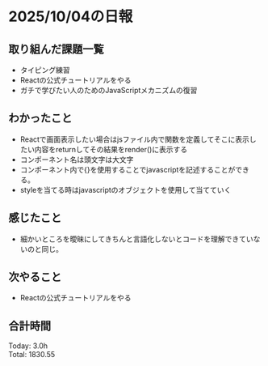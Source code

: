 # 2025/10/04の日報
## 取り組んだ課題一覧
* タイピング練習
* Reactの公式チュートリアルをやる
* ガチで学びたい人のためのJavaScriptメカニズムの復習
## わかったこと 
* Reactで画面表示したい場合はjsファイル内で関数を定義してそこに表示したい内容をreturnしてその結果をrender()に表示する
* コンポーネント名は頭文字は大文字
* コンポーネント内で{}を使用することでjavascriptを記述することができる。
* styleを当てる時はjavascriptのオブジェクトを使用して当てていく
## 感じたこと
* 細かいところを曖昧にしてきちんと言語化しないとコードを理解できていないのと同じ。
## 次やること
* Reactの公式チュートリアルをやる
##  合計時間 
Today: 3.0h<br>
Total: 1830.55
